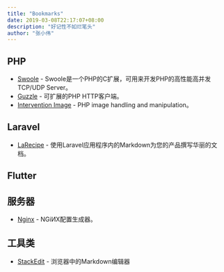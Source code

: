 ```yaml
---
title: "Bookmarks"
date: 2019-03-08T22:17:07+08:00
description: "好记性不如烂笔头"
author: "张小伟"
---
```


## PHP
- [Swoole](https://github.com/swoole/swoole-src) - Swoole是一个PHP的C扩展，可用来开发PHP的高性能高并发TCP/UDP Server。
- [Guzzle](https://github.com/guzzle/guzzle) - 可扩展的PHP HTTP客户端。
- [Intervention Image](https://github.com/Intervention/image) - PHP image handling and manipulation。

## Laravel
- [LaRecipe](https://github.com/saleem-hadad/larecipe) - 使用Laravel应用程序内的Markdown为您的产品撰写华丽的文档。


## Flutter

## 服务器
- [Nginx](https://nginxconfig.io) - NGiИX配置生成器。

## 工具类
- [StackEdit](https://github.com/benweet/stackedit) - 浏览器中的Markdown编辑器

